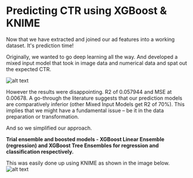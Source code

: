 # Predicting CTR using XGBoost & KNIME

Now that we have extracted and joined our ad features into a working dataset. It's prediction time! 

Originally, we wanted to go deep learning all the way. And developed a mixed input model that took in image data and numerical data and spat out the expected CTR. 

![alt text](https://github.com/skybe077/Facebook_Ad_CTR_predictor/blob/master/images/mixed_model.jpg, "")

However the results were disappointing. R2 of 0.057944 and MSE at 0.00678. A go-through the literature suggests that our prediction models are comparatively inferior (other Mixed Input Models get R2 of 70%). This implies that we might have a fundamental issue – be it in the data preparation or transformation. 

And so we simplified our approach. 

**Trial ensemble and boosted models - XGBoost Linear Ensemble (regression) and XGBoost Tree Ensembles for regression and classification respectively.**

This was easily done up using KNIME as shown in the image below.
![alt text](https://github.com/skybe077/Facebook_Ad_CTR_predictor/blob/master/images/Overall.JPG, "")
